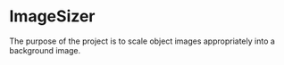 # ImageSizer
The purpose of the project is to scale object images appropriately into a background image.
